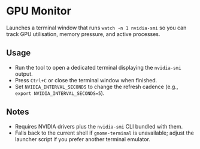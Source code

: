 # GPU Monitor

Launches a terminal window that runs `watch -n 1 nvidia-smi` so you can track GPU utilisation, memory pressure, and active processes.

## Usage

- Run the tool to open a dedicated terminal displaying the `nvidia-smi` output.
- Press `Ctrl+C` or close the terminal window when finished.
- Set `NVIDIA_INTERVAL_SECONDS` to change the refresh cadence (e.g., `export NVIDIA_INTERVAL_SECONDS=5`).

## Notes

- Requires NVIDIA drivers plus the `nvidia-smi` CLI bundled with them.
- Falls back to the current shell if `gnome-terminal` is unavailable; adjust the launcher script if you prefer another terminal emulator.
